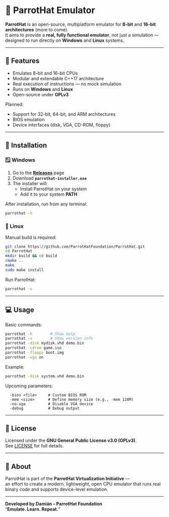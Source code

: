 # 🦜 ParrotHat Emulator

**ParrotHat** is an open-source, multiplatform emulator for **8-bit** and **16-bit architectures** (more to come).  
It aims to provide a **real, fully functional emulator**, not just a simulation — designed to run directly on **Windows** and **Linux** systems.

---

## 🚀 Features
- Emulates 8-bit and 16-bit CPUs  
- Modular and extendable C++17 architecture  
- Real execution of instructions — no mock simulation  
- Runs on **Windows** and **Linux**  
- Open-source under **GPLv3**  

Planned:
- Support for 32-bit, 64-bit, and ARM architectures  
- BIOS emulation  
- Device interfaces (disk, VGA, CD-ROM, floppy)  

---

## 💾 Installation

### 🪟 Windows
1. Go to the **[Releases](https://github.com/ParrotHat/ParrotEMU/releases)** page  
2. Download **`parrothat-installer.exe`**  
3. The installer will:
   - Install ParrotHat on your system  
   - Add it to your system **PATH**

After installation, run from any terminal:
```bash
parrothat -h
```

### 🐧 Linux
Manual build is required:
```bash
git clone https://github.com/ParrotHatFoundation/ParrotHat.git
cd ParrotHat
mkdir build && cd build
cmake ..
make
sudo make install
```

Run ParrotHat:
```bash
parrothat -v
```

---

## 💻 Usage

Basic commands:
```bash
parrothat -h        # Show help
parrothat -v        # Show version info
parrothat -disk mydisk.vhd demo.bin
parrothat -cdrom game.iso
parrothat -floppy boot.img
parrothat -vga on
```

Example:
```bash
parrothat -disk system.vhd demo.bin
```

Upcoming parameters:
```
  -bios <file>     # Custom BIOS ROM
  -mem <size>      # Define memory size (e.g., -mem 128M)
  -no-vga          # Disable VGA device
  -debug           # Debug output
```

---

## 📜 License
Licensed under the **GNU General Public License v3.0 (GPLv3)**.  
See [LICENSE](./LICENSE) for full details.

---

## 🧠 About
ParrotHat is part of the **ParrotHat Virtualization Initiative** —  
an effort to create a modern, lightweight, open CPU emulator that runs real binary code and supports device-level emulation.

---

**Developed by Damián – ParrotHat Foundation**  
“**Emulate. Learn. Repeat.**”
